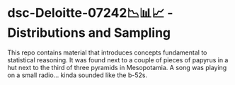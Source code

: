 # dsc-Deloitte-07242📉📊📈 - Distributions and Sampling

This repo contains material that introduces concepts fundamental to statistical reasoning. It was found next to a couple of pieces of papyrus in a hut next to the third of three pyramids in Mesopotamia. A song was playing on a small radio... kinda sounded like the b-52s.